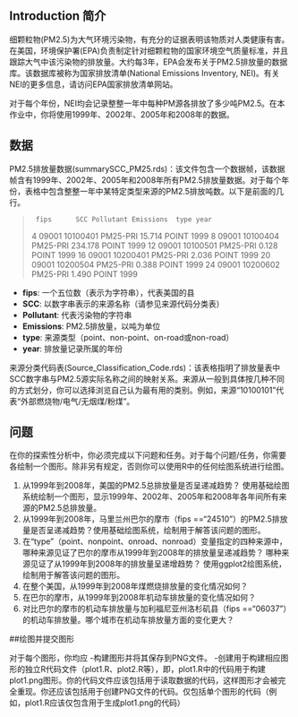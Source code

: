 ## Introduction 简介

细颗粒物(PM2.5)为大气环境污染物，有充分的证据表明该物质对人类健康有害。在美国，环境保护署(EPA)负责制定针对细颗粒物的国家环境空气质量标准，并且跟踪大气中该污染物的排放量。大约每3年，EPA会发布关于PM2.5排放量的数据库。该数据库被称为国家排放清单(National Emissions Inventory, NEI)。有关NEI的更多信息，请访问EPA国家排放清单网站。

对于每个年份，NEI均会记录整整一年中每种PM源各排放了多少吨PM2.5。在本作业中，你将使用1999年、2002年、2005年和2008年的数据。

## 数据

PM2.5排放量数据(summarySCC_PM25.rds)：该文件包含一个数据帧，该数据帧含有1999年、2002年、2005年和2008年所有PM2.5排放量数据。对于每个年份，表格中包含整整一年中某特定类型来源的PM2.5排放吨数。以下是前面的几行。

>      fips      SCC Pollutant Emissions  type year
>  4  09001 10100401  PM25-PRI    15.714 POINT 1999
>  8  09001 10100404  PM25-PRI   234.178 POINT 1999
>  12 09001 10100501  PM25-PRI     0.128 POINT 1999
>  16 09001 10200401  PM25-PRI     2.036 POINT 1999
>  20 09001 10200504  PM25-PRI     0.388 POINT 1999
>  24 09001 10200602  PM25-PRI     1.490 POINT 1999

- **fips**: 一个五位数（表示为字符串），代表美国的县
- **SCC**: 以数字串表示的来源名称（请参见来源代码分类表）
- **Pollutant**: 代表污染物的字符串
- **Emissions**: PM2.5排放量，以吨为单位
- **type**: 来源类型（point、non-point、on-road或non-road）
- **year**: 排放量记录所属的年份

来源分类代码表(Source_Classification_Code.rds)：该表格指明了排放量表中SCC数字串与PM2.5源实际名称之间的映射关系。来源从一般到具体按几种不同的方式划分，你可以选择浏览自己认为最有用的类别。例如，来源“10100101”代表“外部燃烧物/电气/无烟煤/粉煤”。

## 问题

在你的探索性分析中，你必须完成以下问题和任务。对于每个问题/任务，你需要各绘制一个图形。除非另有规定，否则你可以使用R中的任何绘图系统进行绘图。
1. 从1999年到2008年，美国的PM2.5总排放量是否呈递减趋势？ 使用基础绘图系统绘制一个图形，显示1999年、2002年、2005年和2008年各年间所有来源的PM2.5总排放量。
2. 从1999年到2008年，马里兰州巴尔的摩市（fips ==“24510”）的PM2.5排放量是否呈递减趋势？使用基础绘图系统，绘制用于解答该问题的图形。
3. 在“type”（point、nonpoint、onroad、nonroad）变量指定的四种来源中，哪种来源见证了巴尔的摩市从1999年到2008年的排放量呈递减趋势？ 哪种来源见证了从1999年到2008年的排放量呈递增趋势？ 使用ggplot2绘图系统，绘制用于解答该问题的图形。
4. 在整个美国，从1999年到2008年煤燃烧排放量的变化情况如何？
5. 在巴尔的摩市，从1999年到2008年机动车排放量的变化情况如何？
6. 对比巴尔的摩市的机动车排放量与加利福尼亚州洛杉矶县（fips ==“06037”）的机动车排放量。哪个城市在机动车排放量方面的变化更大？

##绘图并提交图形

对于每个图形，你均应
-构建图形并将其保存到PNG文件。
-创建用于构建相应图形的独立R代码文件（plot1.R、plot2.R等），即，plot1.R中的代码用于构建plot1.png图形。你的代码文件应该包括用于读取数据的代码，这样图形才会被完全重现。你还应该包括用于创建PNG文件的代码。仅包括单个图形的代码（例如，plot1.R应该仅包含用于生成plot1.png的代码）
